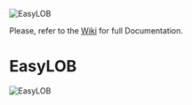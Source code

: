 ![EasyLOB](https://github.com/EasyLOB/EasyLOB/wiki/Media/EasyLOB.Blue.512.121.png)

Please, refer to the [Wiki](https://github.com/EasyLOB/EasyLOB/wiki) for full Documentation.

# EasyLOB

![EasyLOB](https://github.com/EasyLOB/EasyLOB-2/wiki/Media/Solution.EasyLOB.png)
